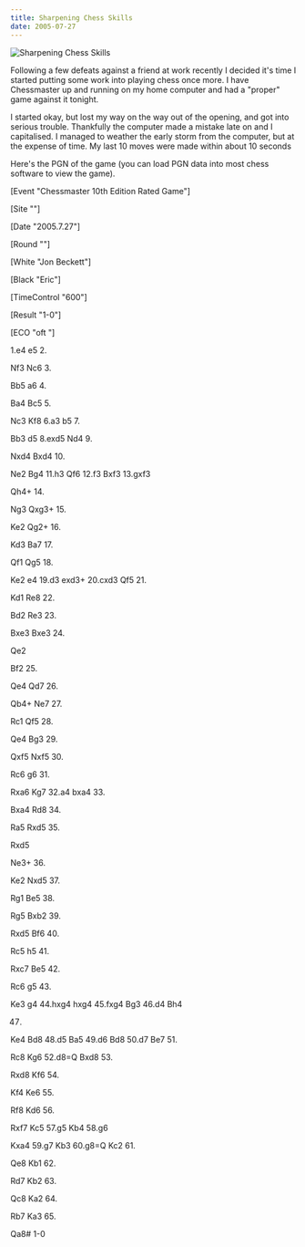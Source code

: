 ```yaml
---
title: Sharpening Chess Skills
date: 2005-07-27
---
```


![Sharpening Chess Skills](https://source.unsplash.com/npxXWgQ33ZQ/1600x900)

Following a few defeats against a friend at work recently I decided it's time I started putting some work into playing chess once more. I have Chessmaster up and running on my home computer and had a "proper" game against it tonight.

I started okay, but lost my way on the way out of the opening, and got into serious trouble. Thankfully the computer made a mistake late on and I capitalised. I managed to weather the early storm from the computer, but at the expense of time. My last 10 moves were made within about 10 seconds

Here's the PGN of the game (you can load PGN data into most chess software to view the game).

[Event "Chessmaster 10th Edition Rated Game"]

[Site ""]

[Date "2005.7.27"]

[Round ""]

[White "Jon Beckett"]

[Black "Eric"]

[TimeControl "600"]

[Result "1-0"]

[ECO "oft "]

1.e4 e5 2.

Nf3 Nc6 3.

Bb5 a6 4.

Ba4 Bc5 5.

Nc3 Kf8 6.a3 b5 7.

Bb3 d5 8.exd5 Nd4 9.

Nxd4 Bxd4 10.

Ne2 Bg4 11.h3 Qf6 12.f3 Bxf3 13.gxf3

Qh4+ 14.

Ng3 Qxg3+ 15.

Ke2 Qg2+ 16.

Kd3 Ba7 17.

Qf1 Qg5 18.

Ke2 e4 19.d3 exd3+ 20.cxd3 Qf5 21.

Kd1 Re8 22.

Bd2 Re3 23.

Bxe3 Bxe3 24.

Qe2

Bf2 25.

Qe4 Qd7 26.

Qb4+ Ne7 27.

Rc1 Qf5 28.

Qe4 Bg3 29.

Qxf5 Nxf5 30.

Rc6 g6 31.

Rxa6 Kg7 32.a4 bxa4 33.

Bxa4 Rd8 34.

Ra5 Rxd5 35.

Rxd5

Ne3+ 36.

Ke2 Nxd5 37.

Rg1 Be5 38.

Rg5 Bxb2 39.

Rxd5 Bf6 40.

Rc5 h5 41.

Rxc7 Be5 42.

Rc6 g5 43.

Ke3 g4 44.hxg4 hxg4 45.fxg4 Bg3 46.d4 Bh4

47.

Ke4 Bd8 48.d5 Ba5 49.d6 Bd8 50.d7 Be7 51.

Rc8 Kg6 52.d8=Q Bxd8 53.

Rxd8 Kf6 54.

Kf4 Ke6 55.

Rf8 Kd6 56.

Rxf7 Kc5 57.g5 Kb4 58.g6

Kxa4 59.g7 Kb3 60.g8=Q Kc2 61.

Qe8 Kb1 62.

Rd7 Kb2 63.

Qc8 Ka2 64.

Rb7 Ka3 65.

Qa8# 1-0